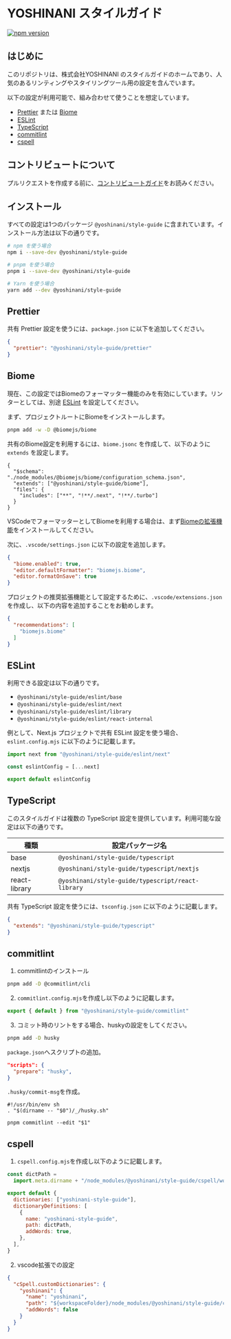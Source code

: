 # YOSHINANI スタイルガイド

[![npm version](https://badge.fury.io/js/@yoshinani%2Fstyle-guide.svg)](https://badge.fury.io/js/@yoshinani%2Fstyle-guide)

## はじめに

このリポジトリは、株式会社YOSHINANI のスタイルガイドのホームであり、人気のあるリンティングやスタイリングツール用の設定を含んでいます。

以下の設定が利用可能で、組み合わせて使うことを想定しています。

- [Prettier](#prettier) または [Biome](#biome)
- [ESLint](#eslint)
- [TypeScript](#typescript)
- [commitlint](#commitlint)
- [cspell](#cspell)

## コントリビュートについて

プルリクエストを作成する前に、[コントリビュートガイド](https://github.com/yoshinani-dev/style-guide/blob/main/CONTRIBUTING.md)をお読みください。

## インストール

すべての設定は1つのパッケージ `@yoshinani/style-guide` に含まれています。インストール方法は以下の通りです。

```sh
# npm を使う場合
npm i --save-dev @yoshinani/style-guide

# pnpm を使う場合
pnpm i --save-dev @yoshinani/style-guide

# Yarn を使う場合
yarn add --dev @yoshinani/style-guide
```

## Prettier

共有 Prettier 設定を使うには、`package.json` に以下を追加してください。

```json
{
  "prettier": "@yoshinani/style-guide/prettier"
}
```

## Biome

現在、この設定ではBiomeのフォーマッター機能のみを有効にしています。リンターとしては、別途 [ESLint](#eslint) を設定してください。

まず、プロジェクトルートにBiomeをインストールします。

```sh
pnpm add -w -D @biomejs/biome
```

共有のBiome設定を利用するには、`biome.jsonc` を作成して、以下のように `extends` を設定します。

```jsonc
{
  "$schema": "./node_modules/@biomejs/biome/configuration_schema.json",
  "extends": ["@yoshinani/style-guide/biome"],
  "files": {
    "includes": ["**", "!**/.next", "!**/.turbo"]
  }
}
```

VSCodeでフォーマッターとしてBiomeを利用する場合は、まず[Biomeの拡張機能](https://marketplace.visualstudio.com/items?itemName=biomejs.biome)をインストールしてください。

次に、`.vscode/settings.json` に以下の設定を追加します。

```json
{
  "biome.enabled": true,
  "editor.defaultFormatter": "biomejs.biome",
  "editor.formatOnSave": true
}
```

プロジェクトの推奨拡張機能として設定するために、`.vscode/extensions.json`を作成し、以下の内容を追加することをお勧めします。

```json
{
  "recommendations": [
    "biomejs.biome"
  ]
}
```

## ESLint

利用できる設定は以下の通りです。

- `@yoshinani/style-guide/eslint/base`
- `@yoshinani/style-guide/eslint/next`
- `@yoshinani/style-guide/eslint/library`
- `@yoshinani/style-guide/eslint/react-internal`

例として、Next.js プロジェクトで共有 ESLint 設定を使う場合、`eslint.config.mjs` に以下のように記載します。

```js
import next from "@yoshinani/style-guide/eslint/next"

const eslintConfig = [...next]

export default eslintConfig
```

## TypeScript

このスタイルガイドは複数の TypeScript 設定を提供しています。利用可能な設定は以下の通りです。

| 種類          | 設定パッケージ名                                  |
| ------------- | ------------------------------------------------- |
| base          | `@yoshinani/style-guide/typescript`               |
| nextjs        | `@yoshinani/style-guide/typescript/nextjs`        |
| react-library | `@yoshinani/style-guide/typescript/react-library` |

共有 TypeScript 設定を使うには、`tsconfig.json` に以下のように記載します。

```json
{
  "extends": "@yoshinani/style-guide/typescript"
}
```

## commitlint

1. commitlintのインストール

```bash
pnpm add -D @commitlint/cli
```

2. `commitlint.config.mjs`を作成し以下のように記載します。

```js
export { default } from "@yoshinani/style-guide/commitlint"
```

3. コミット時のリントをする場合、huskyの設定をしてください。

```bash
pnpm add -D husky
```

`package.json`へスクリプトの追加。

```json:package.json
"scripts": {
  "prepare": "husky",
}
```

`.husky/commit-msg`を作成。

```bash:.husky/commit-msg
#!/usr/bin/env sh
. "$(dirname -- "$0")/_/husky.sh"

pnpm commitlint --edit "$1"
```

## cspell

1. `cspell.config.mjs`を作成し以下のように記載します。

```js
const dictPath =
  import.meta.dirname + "/node_modules/@yoshinani/style-guide/cspell/words.txt"

export default {
  dictionaries: ["yoshinani-style-guide"],
  dictionaryDefinitions: [
    {
      name: "yoshinani-style-guide",
      path: dictPath,
      addWords: true,
    },
  ],
}
```

2. vscode拡張での設定

```json
{
  "cSpell.customDictionaries": {
    "yoshinani": {
      "name": "yoshinani",
      "path": "${workspaceFolder}/node_modules/@yoshinani/style-guide/cspell/words.txt",
      "addWords": false
    }
  }
}
```
